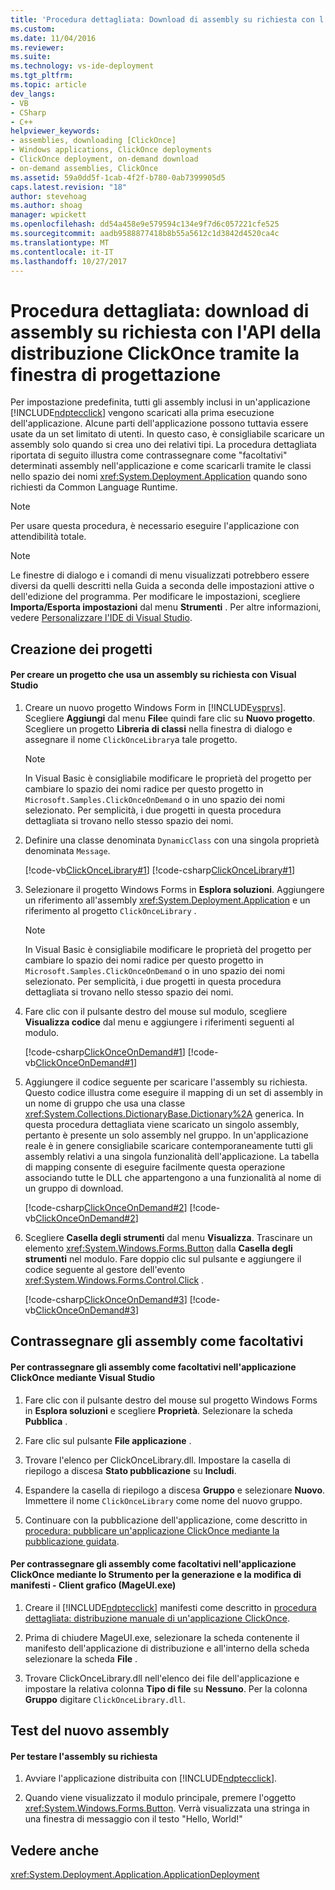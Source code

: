 ```yaml
---
title: 'Procedura dettagliata: Download di assembly su richiesta con l''API tramite la finestra di progettazione della distribuzione ClickOnce | Documenti Microsoft'
ms.custom: 
ms.date: 11/04/2016
ms.reviewer: 
ms.suite: 
ms.technology: vs-ide-deployment
ms.tgt_pltfrm: 
ms.topic: article
dev_langs:
- VB
- CSharp
- C++
helpviewer_keywords:
- assemblies, downloading [ClickOnce]
- Windows applications, ClickOnce deployments
- ClickOnce deployment, on-demand download
- on-demand assemblies, ClickOnce
ms.assetid: 59a0dd5f-1cab-4f2f-b780-0ab7399905d5
caps.latest.revision: "18"
author: stevehoag
ms.author: shoag
manager: wpickett
ms.openlocfilehash: dd54a458e9e579594c134e9f7d6c057221cfe525
ms.sourcegitcommit: aadb9588877418b8b55a5612c1d3842d4520ca4c
ms.translationtype: MT
ms.contentlocale: it-IT
ms.lasthandoff: 10/27/2017
---
```

# <a name="walkthrough-downloading-assemblies-on-demand-with-the-clickonce-deployment-api-using-the-designer"></a>Procedura dettagliata: download di assembly su richiesta con l'API della distribuzione ClickOnce tramite la finestra di progettazione
Per impostazione predefinita, tutti gli assembly inclusi in un'applicazione [!INCLUDE[ndptecclick](../deployment/includes/ndptecclick_md.md)] vengono scaricati alla prima esecuzione dell'applicazione. Alcune parti dell'applicazione possono tuttavia essere usate da un set limitato di utenti. In questo caso, è consigliabile scaricare un assembly solo quando si crea uno dei relativi tipi. La procedura dettagliata riportata di seguito illustra come contrassegnare come "facoltativi" determinati assembly nell'applicazione e come scaricarli tramite le classi nello spazio dei nomi <xref:System.Deployment.Application> quando sono richiesti da Common Language Runtime.  
  
> [!NOTE]
>  Per usare questa procedura, è necessario eseguire l'applicazione con attendibilità totale.  
  
> [!NOTE]
>  Le finestre di dialogo e i comandi di menu visualizzati potrebbero essere diversi da quelli descritti nella Guida a seconda delle impostazioni attive o dell'edizione del programma. Per modificare le impostazioni, scegliere **Importa/Esporta impostazioni** dal menu **Strumenti** . Per altre informazioni, vedere [Personalizzare l'IDE di Visual Studio](../ide/personalizing-the-visual-studio-ide.md).  
  
## <a name="creating-the-projects"></a>Creazione dei progetti  
  
#### <a name="to-create-a-project-that-uses-an-on-demand-assembly-with-visual-studio"></a>Per creare un progetto che usa un assembly su richiesta con Visual Studio  
  
1.  Creare un nuovo progetto Windows Form in [!INCLUDE[vsprvs](../code-quality/includes/vsprvs_md.md)]. Scegliere **Aggiungi** dal menu **File**e quindi fare clic su **Nuovo progetto**. Scegliere un progetto **Libreria di classi** nella finestra di dialogo e assegnare il nome `ClickOnceLibrary`a tale progetto.  
  
    > [!NOTE]
    >  In Visual Basic è consigliabile modificare le proprietà del progetto per cambiare lo spazio dei nomi radice per questo progetto in `Microsoft.Samples.ClickOnceOnDemand` o in uno spazio dei nomi selezionato. Per semplicità, i due progetti in questa procedura dettagliata si trovano nello stesso spazio dei nomi.  
  
2.  Definire una classe denominata `DynamicClass` con una singola proprietà denominata `Message`.  
  
     [!code-vb[ClickOnceLibrary#1](../deployment/codesnippet/VisualBasic/walkthrough-downloading-assemblies-on-demand-with-the-clickonce-deployment-api-using-the-designer_1.vb)]
     [!code-csharp[ClickOnceLibrary#1](../deployment/codesnippet/CSharp/walkthrough-downloading-assemblies-on-demand-with-the-clickonce-deployment-api-using-the-designer_1.cs)]  
  
3.  Selezionare il progetto Windows Forms in **Esplora soluzioni**. Aggiungere un riferimento all'assembly <xref:System.Deployment.Application> e un riferimento al progetto `ClickOnceLibrary` .  
  
    > [!NOTE]
    >  In Visual Basic è consigliabile modificare le proprietà del progetto per cambiare lo spazio dei nomi radice per questo progetto in `Microsoft.Samples.ClickOnceOnDemand` o in uno spazio dei nomi selezionato. Per semplicità, i due progetti in questa procedura dettagliata si trovano nello stesso spazio dei nomi.  
  
4.  Fare clic con il pulsante destro del mouse sul modulo, scegliere **Visualizza codice** dal menu e aggiungere i riferimenti seguenti al modulo.  
  
     [!code-csharp[ClickOnceOnDemand#1](../deployment/codesnippet/CSharp/walkthrough-downloading-assemblies-on-demand-with-the-clickonce-deployment-api-using-the-designer_2.cs)]
     [!code-vb[ClickOnceOnDemand#1](../deployment/codesnippet/VisualBasic/walkthrough-downloading-assemblies-on-demand-with-the-clickonce-deployment-api-using-the-designer_2.vb)]  
  
5.  Aggiungere il codice seguente per scaricare l'assembly su richiesta. Questo codice illustra come eseguire il mapping di un set di assembly in un nome di gruppo che usa una classe <xref:System.Collections.DictionaryBase.Dictionary%2A> generica. In questa procedura dettagliata viene scaricato un singolo assembly, pertanto è presente un solo assembly nel gruppo. In un'applicazione reale è in genere consigliabile scaricare contemporaneamente tutti gli assembly relativi a una singola funzionalità dell'applicazione. La tabella di mapping consente di eseguire facilmente questa operazione associando tutte le DLL che appartengono a una funzionalità al nome di un gruppo di download.  
  
     [!code-csharp[ClickOnceOnDemand#2](../deployment/codesnippet/CSharp/walkthrough-downloading-assemblies-on-demand-with-the-clickonce-deployment-api-using-the-designer_3.cs)]
     [!code-vb[ClickOnceOnDemand#2](../deployment/codesnippet/VisualBasic/walkthrough-downloading-assemblies-on-demand-with-the-clickonce-deployment-api-using-the-designer_3.vb)]  
  
6.  Scegliere **Casella degli strumenti** dal menu **Visualizza**. Trascinare un elemento <xref:System.Windows.Forms.Button> dalla **Casella degli strumenti** nel modulo. Fare doppio clic sul pulsante e aggiungere il codice seguente al gestore dell'evento <xref:System.Windows.Forms.Control.Click> .  
  
     [!code-csharp[ClickOnceOnDemand#3](../deployment/codesnippet/CSharp/walkthrough-downloading-assemblies-on-demand-with-the-clickonce-deployment-api-using-the-designer_4.cs)]
     [!code-vb[ClickOnceOnDemand#3](../deployment/codesnippet/VisualBasic/walkthrough-downloading-assemblies-on-demand-with-the-clickonce-deployment-api-using-the-designer_4.vb)]  
  
## <a name="marking-assemblies-as-optional"></a>Contrassegnare gli assembly come facoltativi  
  
#### <a name="to-mark-assemblies-as-optional-in-your-clickonce-application-by-using-visual-studio"></a>Per contrassegnare gli assembly come facoltativi nell'applicazione ClickOnce mediante Visual Studio  
  
1.  Fare clic con il pulsante destro del mouse sul progetto Windows Forms in **Esplora soluzioni** e scegliere **Proprietà**. Selezionare la scheda **Pubblica** .  
  
2.  Fare clic sul pulsante **File applicazione** .  
  
3.  Trovare l'elenco per ClickOnceLibrary.dll. Impostare la casella di riepilogo a discesa **Stato pubblicazione** su **Includi**.  
  
4.  Espandere la casella di riepilogo a discesa **Gruppo** e selezionare **Nuovo**. Immettere il nome `ClickOnceLibrary` come nome del nuovo gruppo.  
  
5.  Continuare con la pubblicazione dell'applicazione, come descritto in [procedura: pubblicare un'applicazione ClickOnce mediante la pubblicazione guidata](../deployment/how-to-publish-a-clickonce-application-using-the-publish-wizard.md).  
  
#### <a name="to-mark-assemblies-as-optional-in-your-clickonce-application-by-using-manifest-generation-and-editing-tool--graphical-client-mageuiexe"></a>Per contrassegnare gli assembly come facoltativi nell'applicazione ClickOnce mediante lo Strumento per la generazione e la modifica di manifesti - Client grafico (MageUI.exe)  
  
1.  Creare il [!INCLUDE[ndptecclick](../deployment/includes/ndptecclick_md.md)] manifesti come descritto in [procedura dettagliata: distribuzione manuale di un'applicazione ClickOnce](../deployment/walkthrough-manually-deploying-a-clickonce-application.md).  
  
2.  Prima di chiudere MageUI.exe, selezionare la scheda contenente il manifesto dell'applicazione di distribuzione e all'interno della scheda selezionare la scheda **File** .  
  
3.  Trovare ClickOnceLibrary.dll nell'elenco dei file dell'applicazione e impostare la relativa colonna **Tipo di file** su **Nessuno**. Per la colonna **Gruppo** digitare `ClickOnceLibrary.dll`.  
  
## <a name="testing-the-new-assembly"></a>Test del nuovo assembly  
  
#### <a name="to-test-your-on-demand-assembly"></a>Per testare l'assembly su richiesta  
  
1.  Avviare l'applicazione distribuita con [!INCLUDE[ndptecclick](../deployment/includes/ndptecclick_md.md)].  
  
2.  Quando viene visualizzato il modulo principale, premere l'oggetto <xref:System.Windows.Forms.Button>. Verrà visualizzata una stringa in una finestra di messaggio con il testo "Hello, World!"  
  
## <a name="see-also"></a>Vedere anche  
 <xref:System.Deployment.Application.ApplicationDeployment>